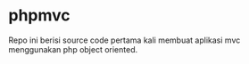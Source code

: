 # phpmvc
Repo ini berisi source code pertama kali membuat aplikasi mvc menggunakan php object oriented.
